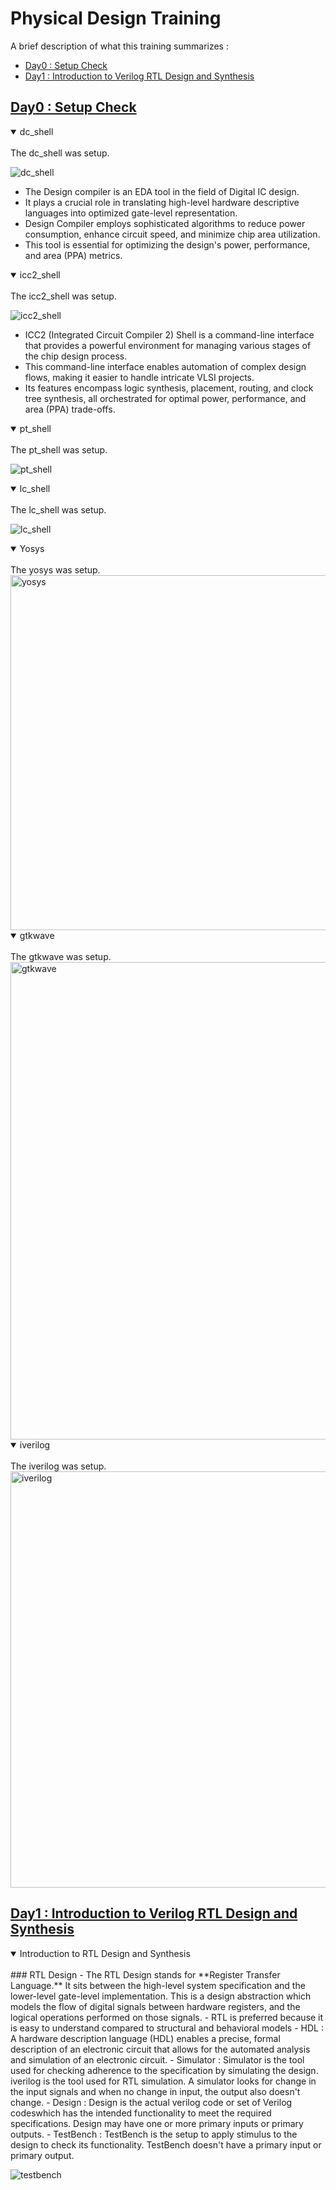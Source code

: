 # Physical Design Training

A brief description of what this training summarizes : 

- [Day0 : Setup Check](https://www.github.com/Usha-Mounika/Samsung_PD#Day0)
- [Day1 : Introduction to Verilog RTL Design and Synthesis](https://www.github.com/Usha-Mounika/Samsung_PD#Day1)

## [Day0 : Setup Check](https://www.github.com/Usha-Mounika/Samsung_PD#Day0)
 <details open>
<summary>dc_shell</summary>
<br>
  The dc_shell was setup.
  
![dc_shell](https://github.com/Usha-Mounika/Samsung_PD/assets/142480150/693aa266-5775-42d6-adce-885437e43565)

- The Design compiler is an EDA tool in the field of Digital IC design. 
- It plays a crucial role in translating high-level hardware descriptive languages into optimized gate-level representation.
- Design Compiler employs sophisticated algorithms to reduce power consumption, enhance circuit speed, and minimize chip area utilization.
- This tool is essential for optimizing the design's power, performance, and area (PPA) metrics. 
</details>
<details open>
<summary>icc2_shell</summary>
<br>
  The icc2_shell was setup.
 
![icc2_shell](https://github.com/Usha-Mounika/Samsung_PD/assets/142480150/0a733004-dca6-412f-a94c-bc8608ecb36b)

- ICC2 (Integrated Circuit Compiler 2) Shell is a command-line interface that provides a powerful environment for managing various stages of the chip design process.
-  This command-line interface enables automation of complex design flows, making it easier to handle intricate VLSI projects.
-  Its features encompass logic synthesis, placement, routing, and clock tree synthesis, all orchestrated for optimal power, performance, and area (PPA) trade-offs. 
</details>
<details open>
<summary>pt_shell</summary>
<br>
  The pt_shell was setup.
 
 ![pt_shell](https://github.com/Usha-Mounika/Samsung_PD/assets/142480150/2e3efe8a-6aa3-4402-b3e4-542a4ac6b876)
</details>
<details open>
<summary>lc_shell</summary>
<br>
  The lc_shell was setup.
 
![lc_shell](https://github.com/Usha-Mounika/Samsung_PD/assets/142480150/80feb4c1-1705-4ebb-8b10-a1593710dbc1)
</details>
 <details open>
<summary>Yosys</summary>
<br>
The yosys was setup.
  
<img width="568" alt="yosys" src="https://github.com/Usha-Mounika/Samsung_PD/assets/142480150/52c877f5-dda8-4fad-84ad-8697c30ddb68">
</details>
 <details open>
<summary>gtkwave</summary>
<br>
The gtkwave was setup.
   <img width="764" alt="gtkwave" src="https://github.com/Usha-Mounika/Samsung_PD/assets/142480150/b53bb7d7-d3fe-4259-918e-6d348abef910">
</details>
  <details open>
<summary>iverilog</summary>
<br>
The iverilog was setup.
<img width="666" alt="iverilog" src="https://github.com/Usha-Mounika/Samsung_PD/assets/142480150/e649c3c3-d141-48f9-83ee-03a9ad5a669d">
</details>

 ## [Day1 : Introduction to Verilog RTL Design and Synthesis](https://www.github.com/Usha-Mounika/Samsung_PD#Day1)
 <details open>
<summary>Introduction to RTL Design and Synthesis</summary>
<br>
 ### RTL Design 
  - The RTL Design stands for **Register Transfer Language.**  It sits between the high-level system specification and the lower-level gate-level implementation. This is a design abstraction which models the flow of digital signals between hardware registers, and the logical operations performed on those signals.
  - RTL is preferred because it is easy to understand compared to structural and behavioral models
  -  HDL : A hardware description language (HDL) enables a precise, formal description of an electronic circuit that allows for the automated analysis and simulation of an electronic circuit.
  - Simulator : Simulator is the tool used for checking adherence to the specification by simulating the design. iverilog is the tool used for RTL simulation. A simulator looks for change in the input signals and when no change in input, the output also doesn't change.
  - Design : Design is the actual verilog code or set of Verilog codeswhich has the intended functionality to meet the required specifications. Design may have one or more primary inputs or primary outputs.
  - TestBench : TestBench is the setup to apply stimulus to the design to check its functionality. TestBench doesn't have a primary input or primary output.

 ![testbench](https://github.com/Usha-Mounika/Samsung_PD/assets/142480150/a057bfc6-029d-4cde-8549-3c33cb0a6001)

</details>
